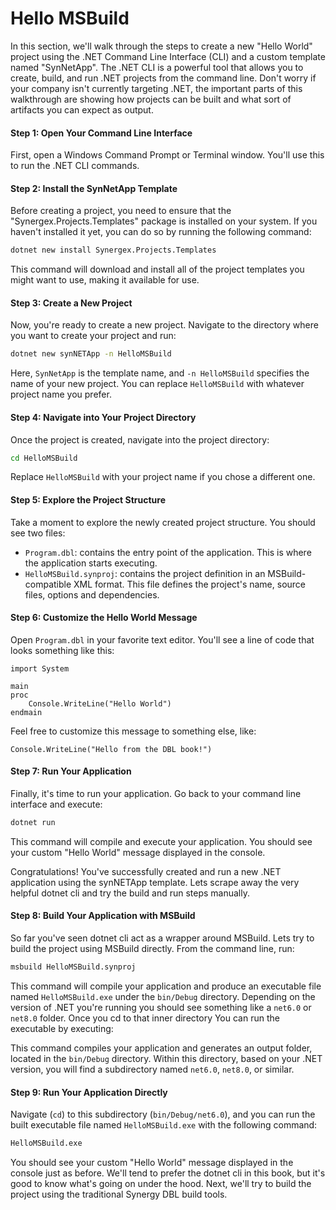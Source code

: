 # Hello MSBuild

In this section, we'll walk through the steps to create a new "Hello World" project using the .NET Command Line Interface (CLI) and a custom template named "SynNetApp". The .NET CLI is a powerful tool that allows you to create, build, and run .NET projects from the command line. Don't worry if your company isn't currently targeting .NET, the important parts of this walkthrough are showing how projects can be built and what sort of artifacts you can expect as output.

#### Step 1: Open Your Command Line Interface

First, open a Windows Command Prompt or Terminal window. You'll use this to run the .NET CLI commands.

#### Step 2: Install the SynNetApp Template

Before creating a project, you need to ensure that the "Synergex.Projects.Templates" package is installed on your system. If you haven't installed it yet, you can do so by running the following command:

```bash
dotnet new install Synergex.Projects.Templates
```

This command will download and install all of the project templates you might want to use, making it available for use.

#### Step 3: Create a New Project

Now, you're ready to create a new project. Navigate to the directory where you want to create your project and run:

```bash
dotnet new synNETApp -n HelloMSBuild
```

Here, `SynNetApp` is the template name, and `-n HelloMSBuild` specifies the name of your new project. You can replace `HelloMSBuild` with whatever project name you prefer.

#### Step 4: Navigate into Your Project Directory

Once the project is created, navigate into the project directory:

```bash
cd HelloMSBuild
```

Replace `HelloMSBuild` with your project name if you chose a different one.

#### Step 5: Explore the Project Structure

Take a moment to explore the newly created project structure. You should see two files:
- `Program.dbl`: contains the entry point of the application. This is where the application starts executing.
- `HelloMSBuild.synproj`: contains the project definition in an MSBuild-compatible XML format. This file defines the project's name, source files, options and dependencies.

#### Step 6: Customize the Hello World Message

Open `Program.dbl` in your favorite text editor. You'll see a line of code that looks something like this:

```dbl
import System

main
proc
    Console.WriteLine("Hello World")
endmain
```

Feel free to customize this message to something else, like:

```dbl
Console.WriteLine("Hello from the DBL book!")
```

#### Step 7: Run Your Application

Finally, it's time to run your application. Go back to your command line interface and execute:

```bash
dotnet run
```

This command will compile and execute your application. You should see your custom "Hello World" message displayed in the console.

Congratulations! You've successfully created and run a new .NET application using the synNETApp template. Lets scrape away the very helpful dotnet cli and try the build and run steps manually.

#### Step 8: Build Your Application with MSBuild
So far you've seen dotnet cli act as a wrapper around MSBuild. Lets try to build the project using MSBuild directly. From the command line, run:

```bash
msbuild HelloMSBuild.synproj
```

This command will compile your application and produce an executable file named `HelloMSBuild.exe` under the `bin/Debug` directory. Depending on the version of .NET you're running you should see something like a `net6.0` or `net8.0` folder. Once you cd to that inner directory You can run the executable by executing:

This command compiles your application and generates an output folder, located in the `bin/Debug` directory. Within this directory, based on your .NET version, you will find a subdirectory named `net6.0`, `net8.0`, or similar. 

#### Step 9: Run Your Application Directly

Navigate (`cd`) to this subdirectory (`bin/Debug/net6.0`), and you can run the built executable file named `HelloMSBuild.exe` with the following command:

```bash
HelloMSBuild.exe
```

You should see your custom "Hello World" message displayed in the console just as before. We'll tend to prefer the dotnet cli in this book, but it's good to know what's going on under the hood. Next, we'll try to build the project using the traditional Synergy DBL build tools.
